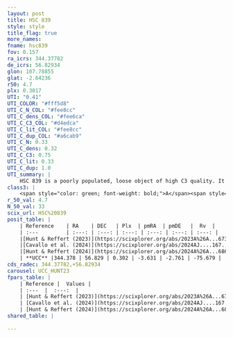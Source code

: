 ```yaml
---
layout: post
title: HSC 839
style: style
title_flag: true
more_names: 
fname: hsc839
fov: 0.157
ra_icrs: 344.37782
de_icrs: 56.82934
glon: 107.78855
glat: -2.64236
r50: 4.7
plx: 0.3017
UTI: "0.41"
UTI_COLOR: "#fff5d8"
UTI_C_N_COL: "#fee8cc"
UTI_C_dens_COL: "#fee6ca"
UTI_C_C3_COL: "#d4edca"
UTI_C_lit_COL: "#fee8cc"
UTI_C_dup_COL: "#a6cab9"
UTI_C_N: 0.33
UTI_C_dens: 0.32
UTI_C_C3: 0.75
UTI_C_lit: 0.33
UTI_C_dup: 1.0
UTI_summary: |
    HSC 839 is a poorly populated, loose object of high C3 quality. It was recently reported in the literature.
class3: |
    <span style="color: green; font-weight: bold;">A</span><span style="color: #FFC300; font-weight: bold;">B</span>
r_50_val: 4.7
N_50_val: 33
scix_url: HSC%20839
posit_table: |
    | Reference    | RA    | DEC   | Plx  | pmRA  | pmDE   |  Rv  |
    | :---         | :---: | :---: | :---: | :---: | :---: | :---: |
    |[Hunt & Reffert (2023)](https://scixplorer.org/abs/2023A%26A...673A.114H) | 344.385 | 56.82 | 0.306 | -3.65 | -2.753 | -75.705 |
    |[Cavallo et al. (2024)](https://scixplorer.org/abs/2024AJ....167...12C) | 344.287 | 56.855 | 0.306 | -- | -- | -- |
    |[Hunt & Reffert (2024)](https://scixplorer.org/abs/2024A%26A...686A..42H) | 344.385 | 56.82 | 0.306 | -3.65 | -2.753 | -75.705 |
    | **UCC** |344.378 | 56.829 | 0.302 | -3.631 | -2.761 | -75.679 | 
cds_radec: 344.37782,+56.82934
carousel: UCC_HUNT23
fpars_table: |
    | Reference |  Values |
    | :---  |  :---:  |
    | [Hunt & Reffert (2023)](https://scixplorer.org/abs/2023A%26A...673A.114H) | `AV50=1.722, diffAV50=1.44, MOD50=12.446, logAge50=7.422` |
    | [Cavallo et al. (2024)](https://scixplorer.org/abs/2024AJ....167...12C) | `AV50=1.49, dMod50=12.73, logAge50=8.0, [Fe/H]50=0.7` |
    | [Hunt & Reffert (2024)](https://scixplorer.org/abs/2024A%26A...686A..42H) | `MassJ=321.677` |
shared_table: |
    
---
```

